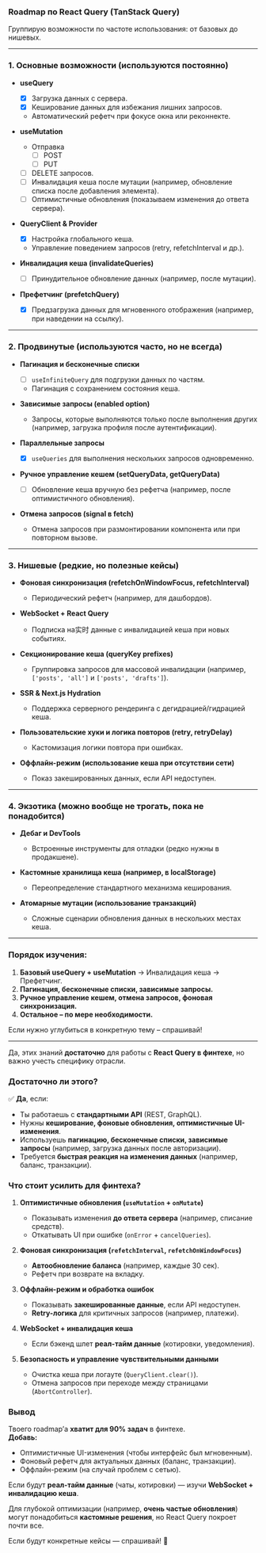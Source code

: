 ### **Roadmap по React Query (TanStack Query)**  
Группирую возможности по частоте использования: от базовых до нишевых.  

---

### **1. Основные возможности (используются постоянно)**  
- **useQuery**  
  - [x] Загрузка данных с сервера.  
  - [x] Кеширование данных для избежания лишних запросов.  
  - Автоматический рефетч при фокусе окна или реконнекте.  

- **useMutation**  
  - Отправка 
    - [ ] POST
    - [ ] PUT
  - [ ] DELETE запросов.  
  - [ ] Инвалидация кеша после мутации (например, обновление списка после добавления элемента).  
  - [ ] Оптимистичные обновления (показываем изменения до ответа сервера).  
  
- **QueryClient & Provider**  
  - [x] Настройка глобального кеша.  
  - Управление поведением запросов (retry, refetchInterval и др.).  

- **Инвалидация кеша (invalidateQueries)**  
  - [ ] Принудительное обновление данных (например, после мутации).  

- **Префетчинг (prefetchQuery)**  
  - [x] Предзагрузка данных для мгновенного отображения (например, при наведении на ссылку).  

---

### **2. Продвинутые (используются часто, но не всегда)**  
- **Пагинация и бесконечные списки**  
  - [ ] `useInfiniteQuery` для подгрузки данных по частям.  
  - Пагинация с сохранением состояния кеша.  

- **Зависимые запросы (enabled option)**  
  - Запросы, которые выполняются только после выполнения других (например, загрузка профиля после аутентификации).  

- **Параллельные запросы**  
  - [x] `useQueries` для выполнения нескольких запросов одновременно.  

- **Ручное управление кешем (setQueryData, getQueryData)**  
  - [ ] Обновление кеша вручную без рефетча (например, после оптимистичного обновления). 

- **Отмена запросов (signal в fetch)**  
  - Отмена запросов при размонтировании компонента или при повторном вызове.  

---

### **3. Нишевые (редкие, но полезные кейсы)**  
- **Фоновая синхронизация (refetchOnWindowFocus, refetchInterval)**  
  - Периодический рефетч (например, для дашбордов).  

- **WebSocket + React Query**  
  - Подписка на实时 данные с инвалидацией кеша при новых событиях.  

- **Секционирование кеша (queryKey prefixes)**  
  - Группировка запросов для массовой инвалидации (например, `['posts', 'all']` и `['posts', 'drafts']`).  

- **SSR & Next.js Hydration**  
  - Поддержка серверного рендеринга с дегидрацией/гидрацией кеша.  

- **Пользовательские хуки и логика повторов (retry, retryDelay)**  
  - Кастомизация логики повтора при ошибках.  

- **Оффлайн-режим (использование кеша при отсутствии сети)**  
  - Показ закешированных данных, если API недоступен.  

---

### **4. Экзотика (можно вообще не трогать, пока не понадобится)**  
- **Дебаг и DevTools**  
  - Встроенные инструменты для отладки (редко нужны в продакшене).  

- **Кастомные хранилища кеша (например, в localStorage)**  
  - Переопределение стандартного механизма кеширования.  

- **Атомарные мутации (использование транзакций)**  
  - Сложные сценарии обновления данных в нескольких местах кеша.  

---

### **Порядок изучения:**  
1. **Базовый useQuery + useMutation** → Инвалидация кеша → Префетчинг.  
2. **Пагинация, бесконечные списки, зависимые запросы.**  
3. **Ручное управление кешем, отмена запросов, фоновая синхронизация.**  
4. **Остальное – по мере необходимости.**  

Если нужно углубиться в конкретную тему – спрашивай!



---



Да, этих знаний **достаточно** для работы с **React Query в финтехе**, но важно учесть специфику отрасли.  

### **Достаточно ли этого?**  
✅ **Да**, если:  
- Ты работаешь с **стандартными API** (REST, GraphQL).  
- Нужны **кеширование, фоновые обновления, оптимистичные UI-изменения**.  
- Используешь **пагинацию, бесконечные списки, зависимые запросы** (например, загрузка данных после авторизации).  
- Требуется **быстрая реакция на изменения данных** (например, баланс, транзакции).  

### **Что стоит усилить для финтеха?**  
1. **Оптимистичные обновления (`useMutation` + `onMutate`)**  
   - Показывать изменения **до ответа сервера** (например, списание средств).  
   - Откатывать UI при ошибке (`onError` + `cancelQueries`).  

2. **Фоновая синхронизация (`refetchInterval`, `refetchOnWindowFocus`)**  
   - **Автообновление баланса** (например, каждые 30 сек).  
   - Рефетч при возврате на вкладку.  

3. **Оффлайн-режим и обработка ошибок**  
   - Показывать **закешированные данные**, если API недоступен.  
   - **Retry-логика** для критичных запросов (например, платежи).  

4. **WebSocket + инвалидация кеша**  
   - Если бэкенд шлет **реал-тайм данные** (котировки, уведомления).  

5. **Безопасность и управление чувствительными данными**  
   - Очистка кеша при логауте (`QueryClient.clear()`).  
   - Отмена запросов при переходе между страницами (`AbortController`).  

### **Вывод**  
Твоего roadmap’а **хватит для 90% задач** в финтехе.  
**Добавь:**  
- Оптимистичные UI-изменения (чтобы интерфейс был мгновенным).  
- Фоновый рефетч для актуальных данных (баланс, транзакции).  
- Оффлайн-режим (на случай проблем с сетью).  

Если будут **реал-тайм данные** (чаты, котировки) — изучи **WebSocket + инвалидацию кеша**.  

Для глубокой оптимизации (например, **очень частые обновления**) могут понадобиться **кастомные решения**, но React Query покроет почти все.  

Если будут конкретные кейсы — спрашивай! 🚀